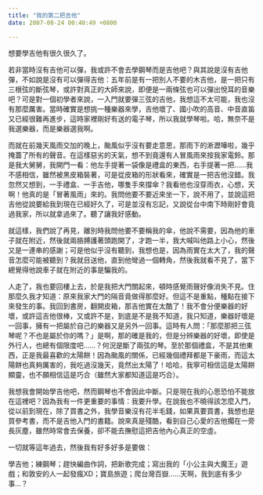 ```yaml
---
title: "我的第二把吉他"
date: 2007-08-24 00:40:49 +0800

---
```

想要學吉他有很久很久了。



若非當時沒有吉他可以彈，我或許不會去學鋼琴而是吉他吧？與其說是沒有吉他彈，不如說是沒有可以彈得吉他：五年前是有一把別人不要的木吉他，是一把只有三根弦的斷弦琴，或許對真正的大師來說，即便是一兩條弦也可以彈出悅耳的音樂吧？可是對一個初學者來說，一入門就要彈三弦的吉他，我想這不太可能，我也沒有那麼厲害。當時確實是想挑一種樂器來學，吉他壞了、國小吹的高音、中音直笛又已經很難再進步，這時家裡剛好有送的電子琴，所以我就學琴啦。哈，無奈不是我選樂器，而是樂器選我啊。



而就在前幾天風雨交加的晚上，颱風似乎沒有要走意思，那雨下的淅瀝嘩啦，幾乎掩蓋了所有的聲音。在這樣惡劣的天氣，想不到竟還有人冒風雨來按我家電鈴。那是我大舅舅，我開門一看：他左手提著一袋像是禮盒的東西，右手提著一把......我不感相信，雖然被黑皮箱裝著，可是從皮箱的形狀看來，確實是一把吉他沒錯。我忽然又想到，一手禮盒、一手吉他，哪隻手來撐傘？我看他也沒穿雨衣，心想，天啊！他真的是「冒著風雨」來的。我問他要不要近來坐一下，說不用了，並說這把吉他從說要給我到現在已經好久了，可是並沒有忘記，又說從台中南下時剛好會竟過我家，所以就拿過來了。聽了讓我好感動。



就這樣，我們說了再見，離別時我問他要不要稱我的傘，他說不需要，因為他的車子就在附近，然後就兩胳膊護著頭跑開了，才跑一半，我大喊叫他路上小心，然後又是一連串的感謝；可是他似乎沒有聽到，我想也是，因為雨實在太大了，我的聲音怎麼可能被聽到？我就目送他，直到他彎過一個轉角，然後我就看不見了，當下總覺得他說車子就在附近的事是騙我的。



人走了，我也要回樓上去，於是我把大門關起來，頓時感覺雨聲好像消失不見。住那麼久我才知道：原來我家大門的隔音竟做得那麼好。但這不是重點，種點在接下來發生的事。我回到書房，翻開皮箱，那吉他實在太酷了！我不會分便樂器的好壞，或許這吉他很棒，又或許不是，到底是不是我不知道，我只知道，樂器好壞是一回事，擁有一把屬於自己的樂器又是另外一回事。這時有人問：「那麼那把三弦琴呢？不也是屬於你的嗎？」是啊，那的確是我的，但是分辨樂器的好壞，即使是外行人，也總有個限度吧......？何況是斷了兩弦的琴。至於那個禮盒，不是其他東西，正是我最喜歡的太陽餅！因為颱風的關係，已經幾個禮拜都是下豪雨，而這太陽餅也真夠厲害的，我吃過沒幾天，竟然出太陽了！哈哈，我寧可相信這是太陽餅顯靈，也不願相信這是巧合（雖然大家都知道這是巧合）。



我想我會開始學吉他吧，然而鋼琴也不會因此中斷。只是現在我的心思恐怕不能放在這裡吧？因為我有一件更重要的事情：我要升學。在說我也不曉得該怎麼入門，從以前到現在，除了買書之外，我學音樂沒有花半毛錢，如果真要買書，我想也是買參考書，而不是吉他入門的書籍。說來真是殘酷，看到自己心愛的吉他擱在一旁長灰塵，雖然時常會去保養，卻不能去撫慰這把吉他內心真正的空虛。



一切就等這年過去，然後我有好多好多是要做：



學吉他；練鋼琴；趕快編曲作詞，把新歌完成；寫出我的「小公主與大魔王」遊戲；和敦安的人一起發瘋XD；寶島旅遊；爬台灣百嶽......天啊，我到底有多少事...？


